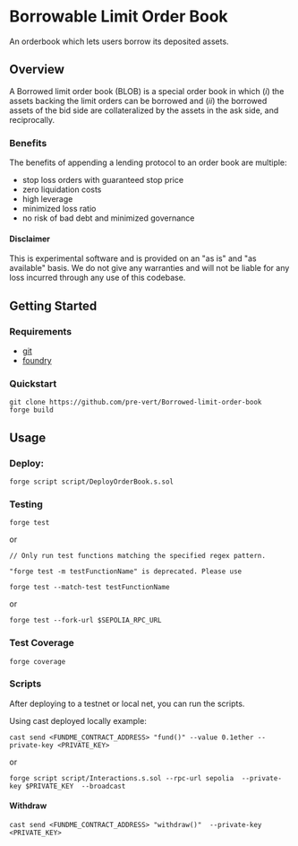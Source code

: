 # Borrowable Limit Order Book

An orderbook which lets users borrow its deposited assets.

## Overview

A Borrowed limit order book (BLOB) is a special order book in which ($i$) the assets backing the limit orders can be borrowed and ($ii$) the borrowed assets of the bid side are collateralized by the assets in the ask side, and reciprocally.

### Benefits

The benefits of appending a lending protocol to an order book are multiple:

- stop loss orders with guaranteed stop price
- zero liquidation costs
- high leverage
- minimized loss ratio
- no risk of bad debt and minimized governance

#### Disclaimer

This is experimental software and is provided on an "as is" and "as available" basis. We do not give any warranties and will not be liable for any loss incurred through any use of this codebase.

## Getting Started

### Requirements

- [git](https://git-scm.com/book/en/v2/Getting-Started-Installing-Git)
- [foundry](https://getfoundry.sh/)

### Quickstart

```
git clone https://github.com/pre-vert/Borrowed-limit-order-book
forge build
```

## Usage

### Deploy:

```
forge script script/DeployOrderBook.s.sol
```

### Testing

```
forge test
```

or

```
// Only run test functions matching the specified regex pattern.

"forge test -m testFunctionName" is deprecated. Please use

forge test --match-test testFunctionName
```

or

```
forge test --fork-url $SEPOLIA_RPC_URL
```

### Test Coverage

```
forge coverage
```

### Scripts

After deploying to a testnet or local net, you can run the scripts.

Using cast deployed locally example:

```
cast send <FUNDME_CONTRACT_ADDRESS> "fund()" --value 0.1ether --private-key <PRIVATE_KEY>
```

or

```
forge script script/Interactions.s.sol --rpc-url sepolia  --private-key $PRIVATE_KEY  --broadcast
```

#### Withdraw

```
cast send <FUNDME_CONTRACT_ADDRESS> "withdraw()"  --private-key <PRIVATE_KEY>
```

